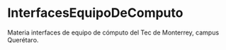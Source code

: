 # InterfacesEquipoDeComputo
Materia interfaces de equipo de cómputo del Tec de Monterrey, campus Querétaro. 
